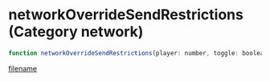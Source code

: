 # networkOverrideSendRestrictions (Category network)

```js
function networkOverrideSendRestrictions(player: number, toggle: boolean): void
```

[filename](networkOverrideSendRestrictions_m.md ':include')